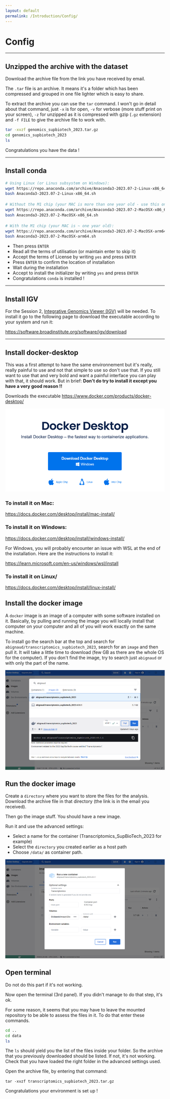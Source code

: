 ```yaml
---
layout: default
permalink: /Introduction/Config/
---
```


# Config
---
## Unzipped the archive with the dataset

Download the archive file from the link you have received by email.

The `.tar` file is an archive. It means it's a folder which has been compressed and grouped in one file lighter which is easy to share.

To extract the archive you can use the `tar` command. I won't go in detail about that command, just `-x` is for open, `-v` for verbose (more stuff print on your screen), `-z` for unzipped as it is compressed with gzip (`.gz` extension) and `-f FILE` to give the archive file to work with.

```sh
tar -xvzf genomics_supbiotech_2023.tar.gz
cd genomics_supbiotech_2023
ls
```

Congratulations you have the data !

---
## Install conda

```sh
# Using Linux (or Linus subsystem on Windows):
wget https://repo.anaconda.com/archive/Anaconda3-2023.07-2-Linux-x86_64.sh
bash Anaconda3-2023.07-2-Linux-x86_64.sh

# Without the M1 chip (your MAC is more than one year old - use this one if you don't know):
wget https://repo.anaconda.com/archive/Anaconda3-2023.07-2-MacOSX-x86_64.sh
bash Anaconda3-2023.07-2-MacOSX-x86_64.sh

# With the M1 chip (your MAC is ~ one year old):
wget https://repo.anaconda.com/archive/Anaconda3-2023.07-2-MacOSX-arm64.sh
bash Anaconda3-2023.07-2-MacOSX-arm64.sh
```

- Then press `ENTER`
- Read all the terms of utilisation (or maintain enter to skip it)
- Accept the terms of License by writing `yes` and press `ENTER`
- Press `ENTER` to confirm the location of installation
- Wait during the installation
- Accept to install the initializer by writing `yes` and press `ENTER`
- Congratulations `conda` is installed !

---

## Install IGV 

For the Session 2,
[Integrative Genomics Viewer (IGV)](https://software.broadinstitute.org/software/igv/) will be needed. To install it go to the following page to download the executable according to your system and run it:

https://software.broadinstitute.org/software/igv/download

---
## Install docker-desktop

This was a first attempt to have the same environnement but it's really, really painful to use and not that simple to use so don't use that. If you still want to use that and very bold and want a painful interface you can play with that, it should work. 
But in brief: **Don't do try to install it except you have a very good reason !!**

Downloads the executable
https://www.docker.com/products/docker-desktop/

![docker_desktop](assets/docker_desktop.png)

### To install it on Mac:
https://docs.docker.com/desktop/install/mac-install/

### To install it on Windows:
https://docs.docker.com/desktop/install/windows-install/

For Windows, you will probably encounter an issue with WSL at the end of the installation. Here are the instructions to install it:

https://learn.microsoft.com/en-us/windows/wsl/install 

### To install it on Linux/
https://docs.docker.com/desktop/install/linux-install/


## Install the docker image

A `docker` image is an image of a computer with some software installed on it. 
Basically, by pulling and running the image you will locally install that 
computer on your computer and all of you will work exactly on the same machine.

To install go the search bar at the top and search for 
`abignaud/transcriptomics_supbiotech_2023`, search for an `image` and then pull
it. It will take a little time to download (few GB as there are the whole OS for
the computer). If you don't find the image, try to search just `abignaud` or 
with only the part of the name.

![download_image](assets/image_download.png)

## Run the docker image

Create a `directory` where you want to store the files for the analysis.
Download the archive file in that directory (the link is in the email you 
received). 

Then go the image stuff. You should have a new image.

Run it and use the advanced settings:
- Select a name for the container (Transcriptomics_SupBioTech_2023 for example)
- Select the `directory` you created earlier as a host path
- Choose `/data/` as container path.

![setting_container](assets/setting_container.png)

## Open terminal

Do not do this part if it's not working.

Now open the terminal (3rd panel). If you didn't manage to do that step, it's 
ok.

For some reason, it seems that you may have to leave the mounted repository to 
be able to assess the files in it. To do that enter these commands.

```sh
cd ..
cd data
ls 
```

The `ls` should yield you the list of the files inside your folder. So the
archive that you previously downloaded should be listed. If not, it's not 
working. Check that you have loaded the right folder in the advanced settings 
used.

Open the archive file, by entering that command:

`tar -xvzf transcriptomics_supbiotech_2023.tar.gz`

Congratulations your environment is set up !


